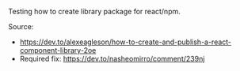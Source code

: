 Testing how to create library package for react/npm.

Source:
- https://dev.to/alexeagleson/how-to-create-and-publish-a-react-component-library-2oe
- Required fix: https://dev.to/nasheomirro/comment/239nj
